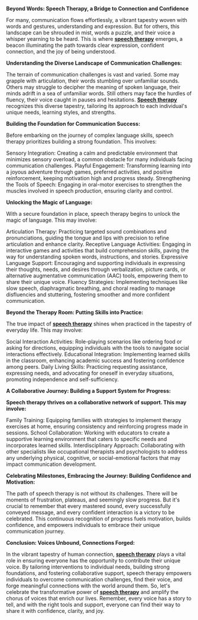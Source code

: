 **Beyond Words: Speech Therapy, a Bridge to Connection and Confidence**

For many, communication flows effortlessly, a vibrant tapestry woven with words and gestures, understanding and expression. But for others, this landscape can be shrouded in mist, words a puzzle, and their voice a whisper yearning to be heard. This is where **[speech therapy](https://www.butterflylearnings.com/speech-therapy)** emerges, a beacon illuminating the path towards clear expression, confident connection, and the joy of being understood.

**Understanding the Diverse Landscape of Communication Challenges:**

The terrain of communication challenges is vast and varied. Some may grapple with articulation, their words stumbling over unfamiliar sounds. Others may struggle to decipher the meaning of spoken language, their minds adrift in a sea of unfamiliar words. Still others may face the hurdles of fluency, their voice caught in pauses and hesitations. **[Speech therapy](https://www.butterflylearnings.com/)** recognizes this diverse tapestry, tailoring its approach to each individual's unique needs, learning styles, and strengths.

**Building the Foundation for Communication Success:**

Before embarking on the journey of complex language skills, speech therapy prioritizes building a strong foundation. This involves:

Sensory Integration: Creating a calm and predictable environment that minimizes sensory overload, a common obstacle for many individuals facing communication challenges.
Playful Engagement: Transforming learning into a joyous adventure through games, preferred activities, and positive reinforcement, keeping motivation high and progress steady.
Strengthening the Tools of Speech: Engaging in oral-motor exercises to strengthen the muscles involved in speech production, ensuring clarity and control.

**Unlocking the Magic of Language:**

With a secure foundation in place, speech therapy begins to unlock the magic of language. This may involve:

Articulation Therapy: Practicing targeted sound combinations and pronunciations, guiding the tongue and lips with precision to refine articulation and enhance clarity.
Receptive Language Activities: Engaging in interactive games and activities that build comprehension skills, paving the way for understanding spoken words, instructions, and stories.
Expressive Language Support: Encouraging and supporting individuals in expressing their thoughts, needs, and desires through verbalization, picture cards, or alternative augmentative communication (AAC) tools, empowering them to share their unique voice.
Fluency Strategies: Implementing techniques like slow speech, diaphragmatic breathing, and choral reading to manage disfluencies and stuttering, fostering smoother and more confident communication.

**Beyond the Therapy Room: Putting Skills into Practice:**

The true impact of **[speech therapy](https://www.butterflylearnings.com/speech-therapy)** shines when practiced in the tapestry of everyday life. This may involve:

Social Interaction Activities: Role-playing scenarios like ordering food or asking for directions, equipping individuals with the tools to navigate social interactions effectively.
Educational Integration: Implementing learned skills in the classroom, enhancing academic success and fostering confidence among peers.
Daily Living Skills: Practicing requesting assistance, expressing needs, and advocating for oneself in everyday situations, promoting independence and self-sufficiency.

**A Collaborative Journey: Building a Support System for Progress:**

**Speech therapy thrives on a collaborative network of support. This may involve:**

Family Training: Equipping families with strategies to implement therapy exercises at home, ensuring consistency and reinforcing progress made in sessions.
School Collaboration: Working with educators to create a supportive learning environment that caters to specific needs and incorporates learned skills.
Interdisciplinary Approach: Collaborating with other specialists like occupational therapists and psychologists to address any underlying physical, cognitive, or social-emotional factors that may impact communication development.

**Celebrating Milestones, Embracing the Journey: Building Confidence and Motivation:**

The path of speech therapy is not without its challenges. There will be moments of frustration, plateaus, and seemingly slow progress. But it's crucial to remember that every mastered sound, every successfully conveyed message, and every confident interaction is a victory to be celebrated. This continuous recognition of progress fuels motivation, builds confidence, and empowers individuals to embrace their unique communication journey.

**Conclusion: Voices Unbound, Connections Forged:**

In the vibrant tapestry of human connection, **[speech therapy](https://www.butterflylearnings.com/speech-therapy)** plays a vital role in ensuring everyone has the opportunity to contribute their unique voice. By tailoring interventions to individual needs, building strong foundations, and fostering collaborative support, speech therapy empowers individuals to overcome communication challenges, find their voice, and forge meaningful connections with the world around them. So, let's celebrate the transformative power of **[speech therapy](https://www.butterflylearnings.com/)** and amplify the chorus of voices that enrich our lives. Remember, every voice has a story to tell, and with the right tools and support, everyone can find their way to share it with confidence, clarity, and joy.
